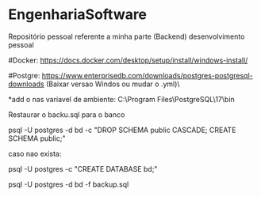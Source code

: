 # EngenhariaSoftware
Repositório pessoal referente a minha parte (Backend) desenvolvimento pessoal 

#Docker: https://docs.docker.com/desktop/setup/install/windows-install/

#Postgre: https://www.enterprisedb.com/downloads/postgres-postgresql-downloads 
(Baixar versao Windos ou mudar o .yml)\

*add o nas variavel de ambiente:
C:\Program Files\PostgreSQL\17\bin

Restaurar o backu.sql para o banco 

psql -U postgres -d bd -c "DROP SCHEMA public CASCADE; CREATE SCHEMA public;"

caso nao exista:

psql -U postgres -c "CREATE DATABASE bd;"


psql -U postgres -d bd -f backup.sql


